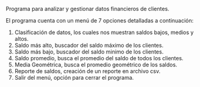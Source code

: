 Programa para analizar y gestionar datos financieros de clientes.

El programa cuenta con un menú de 7 opciones detalladas a continuación:

1. Clasificación de datos, los cuales nos muestran saldos bajos, medios y altos.
2. Saldo más alto, buscador del saldo máximo de los clientes.
3. Saldo más bajo, buscador del saldo minimo de los clientes.
4. Saldo promedio, busca el promedio del saldo de todos los clientes.
5. Media Geométrica, busca el promedio geométrico de los saldos.
6. Reporte de saldos, creación de un reporte en archivo csv.
7. Salir del menú, opción para cerrar el programa.